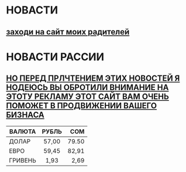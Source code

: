 # НОВАСТИ
## [заходи на сайт моих радителей](https://github.com/maike1230/-llo.git)
# НОВАСТИ РАССИИ
## [НО ПЕРЕД ПРЛЧТЕНИЕМ ЭТИХ НОВОСТЕЙ Я НОДЕЮСЬ ВЫ ОБРОТИЛИ ВНИМАНИЕ НА ЭТОТУ РЕКЛАМУ ЭТОТ САЙТ ВАМ ОЧЕНЬ ПОМОЖЕТ В ПРОДВИЖЕНИИ ВАШЕГО БИЗНАСА](https://www.google.ru/intl/ru_ru/adsense/start/?gclid=CjwKCAjw_ISWBhBkEiwAdqxb9jUEnILZyMZ1KPN7lqst72Hbiq6u62NHNNksVZU5-ZvAn5l4x_LJ2hoCIDgQAvD_BwE)
| ВАЛЮТА        | РУБЛЬ              | СОМ   |
| ------------- |:------------------:| -----:|
| ДОЛАР         | 57,00              | 79.50 |
| ЕВРО          | 59,45              |  82,91|
| ГРИВЕНЬ       | 1,93               |  2,69 |
